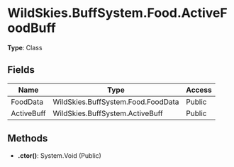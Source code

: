 ﻿# WildSkies.BuffSystem.Food.ActiveFoodBuff

**Type**: Class

## Fields

| Name | Type | Access |
|------|------|--------|
| FoodData | WildSkies.BuffSystem.Food.FoodData | Public |
| ActiveBuff | WildSkies.BuffSystem.ActiveBuff | Public |

## Methods

- **.ctor()**: System.Void (Public)

